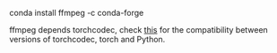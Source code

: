


conda install ffmpeg -c conda-forge

ffmpeg depends torchcodec, check [this](https://github.com/pytorch/torchcodec?tab=readme-ov-file#installing-torchcodec) for the compatibility between versions of torchcodec, torch and Python.

